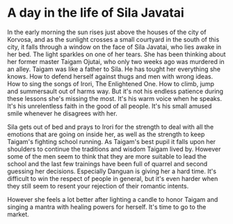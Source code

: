 A day in the life of Sila Javatai
=================================

In the early morning the sun rises just above the houses of the city of Korvosa,
and as the sunlight crosses a small courtyard in the south of this city, 
it falls through a window on the face of Sila Javatai, 
who lies awake in her bed.
The light sparkles on one of her tears.
She has been thinking about her former master Taigam Ojutai, who only two weeks ago was murdered in an alley.
Taigam was like a father to Sila. He has tought her everything she knows.
How to defend herself against thugs and men with wrong ideas.
How to sing the songs of Irori, The Enlightened One. 
How to climb, jump and summersault out of harms way.
But it's not his endless patience during these lessons she's missing the most.
It's his warm voice when he speaks.
It's his unrelentless faith in the good of all people.
It's his small amused smile whenever he disagrees with her.

Sila gets out of bed and prays to Irori for the strength to deal with all the emotions that are going on inside her, 
as well as the strength to keep Taigam's fighting school running.
As Taigam's best pupil it falls upon her shoulders to continue the traditions and wisdom Taigam lived by.
However some of the men seem to think that they are more suitable to lead the school
and the last few trainings have been full of quarrel and second guessing her decisions.
Especially Danguan is giving her a hard time.
It's difficult to win the respect of people in general,
but it's even harder when they still seem to resent your rejection of their romantic intents.

However she feels a lot better after lighting a candle to honor Taigam
and singing a mantra with healing powers for herself.
It's time to go to the market.

